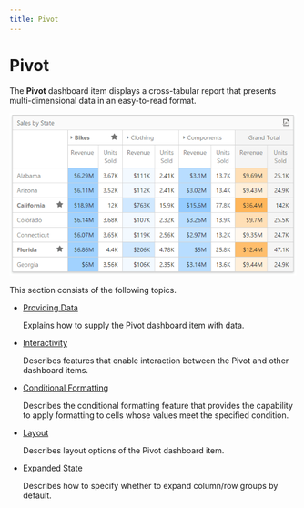 ```yaml
---
title: Pivot
---
```

# Pivot
The **Pivot** dashboard item displays a cross-tabular report that presents multi-dimensional data in an easy-to-read format.

![wdd-dashboard-items-pivot](../../../images/Img125126.png)

This section consists of the following topics.
* [Providing Data](../../../../dashboard-for-web/articles/web-dashboard-designer-mode/designing-dashboard-items/pivot/providing-data.md)
	
	Explains how to supply the Pivot dashboard item with data.
* [Interactivity](../../../../dashboard-for-web/articles/web-dashboard-designer-mode/designing-dashboard-items/pivot/interactivity.md)
	
	Describes features that enable interaction between the Pivot and other dashboard items.
* [Conditional Formatting](../../../../dashboard-for-web/articles/web-dashboard-designer-mode/designing-dashboard-items/pivot/conditional-formatting.md)
	
	Describes the conditional formatting feature that provides the capability to apply formatting to cells whose values meet the specified condition.
* [Layout](../../../../dashboard-for-web/articles/web-dashboard-designer-mode/designing-dashboard-items/pivot/layout.md)
	
	Describes layout options of the Pivot dashboard item.
* [Expanded State](../../../../dashboard-for-web/articles/web-dashboard-designer-mode/designing-dashboard-items/pivot/expanded-state.md)
	
	Describes how to specify whether to expand column/row groups by default.